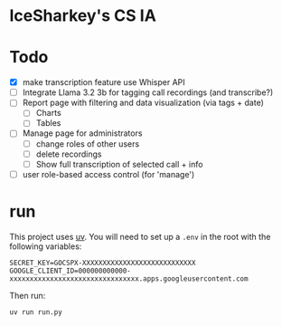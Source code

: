 # IceSharkey's CS IA

# Todo

- [x] make transcription feature use Whisper API
- [ ] Integrate Llama 3.2 3b for tagging call recordings (and transcribe?)
- [ ] Report page with filtering and data visualization (via tags + date)
  - [ ] Charts
  - [ ] Tables
- [ ] Manage page for administrators
  - [ ] change roles of other users
  - [ ] delete recordings
  - [ ] Show full transcription of selected call + info
- [ ] user role-based access control (for 'manage')

# run

This project uses [uv](https://github.com/astral-sh/uv). You will need to set up a `.env` in the root with the following variables:

```
SECRET_KEY=GOCSPX-XXXXXXXXXXXXXXXXXXXXXXXXXXXX
GOOGLE_CLIENT_ID=000000000000-xxxxxxxxxxxxxxxxxxxxxxxxxxxxxxxx.apps.googleusercontent.com
```

Then run:

```bash
uv run run.py
```
